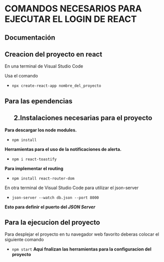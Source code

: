 # COMANDOS NECESARIOS PARA EJECUTAR EL LOGIN DE REACT

## Documentación 

## Creacion del proyecto en react
En una terminal de Visual Studio Code

Usa el comando 
- ```npx create-react-app nombre_del_proyecto```

## Para las ependencias
<h2 align="center"> 2.Instalaciones necesarias para el proyecto</h2>

**Para descargar los node modules.**

- ```npm install```
  
**Herramientas para el uso de la notificaciones de alerta.**
- ```npm i react-toastify```
  
**Para implementar el routing**
- ```npm install react-router-dom```


En otra terminal de Visual Studio Code para utilizar el json-server 

- ```json-server --watch db.json --port 8000```

**Esto para definir el puerto del *JSON Server***


## Para la ejecucion del proyecto
Para desplejar el proyecto en tu navegador web favorito deberas colocar el siguiente comando
- ```npm start```
**Aqui fnalizan las herramientas para la configuracion del proyecto**
